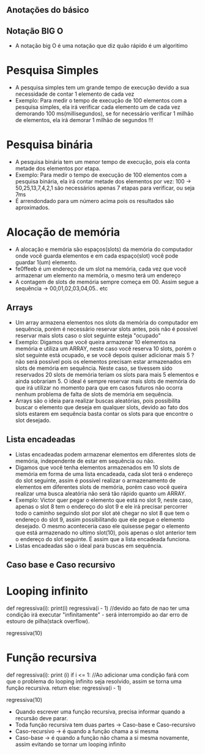 ## Anotações do básico

## Notação BIG O
- A notação big O é uma notação que diz quão rápido é um algoritimo

# Pesquisa Simples
- A pesquisa simples tem um grande tempo de execução devido a sua necessidade de contar 1 elemento de cada vez
- Exemplo: Para medir o tempo de execução de 100 elementos com a pesquisa simples, ela irá verificar cada elemento um de cada vez demorando 100 ms(millisegundos), se for necessário verificar 1 milhão de elementos, ela irá demorar 1 milhão de segundos !!!

# Pesquisa binária
- A pesquisa binária tem um menor tempo de execução, pois ela conta metade dos elementos por etapa.
- Exemplo: Para medir o tempo de execução de 100 elementos com a pesquisa binária, ela irá contar metade dos elementos por vez: 100 -> 50,25,13,7,4,2,1 são necessários apenas 7 etapas para verificar, ou seja 7ms
- É arrendondado para um número acima pois os resultados são aproximados.

# Alocação de memória
- A alocação e memória são espaços(slots) da memória do computador onde você guarda elementos e em cada espaço(slot) você pode guardar 1(um) elemento.
- fe0ffeeb é um endereço de um slot na memória, cada vez que você armazenar um elemento na memória, o mesmo terá um endereço
- A contagem de slots de memória sempre começa em 00. Assim segue a sequência -> 00,01,02,03,04,05.. etc

## Arrays
- Um array armazena elementos nos slots da memória do computador em sequência, porém é necessário reservar slots antes, pois não é possível reservar mais slots caso o slot seguinte esteja "ocupado"
- Exemplo: Digamos que você queira armazenar 10 elementos na memória e utiliza um ARRAY, neste caso você reserva 10 slots, porém o slot seguinte está ocupado, e se você depois quiser adicionar mais 5 ? não será possível pois os elementos precisam estar armazenados em slots de memória em sequência. Neste caso, se tivessem sido reservados 20 slots de memória teriam os slots para mais 5 elementos e ainda sobrariam 5. O ideal é sempre reservar mais slots de memória do que irá utilizar no momento para que em casos futuros não ocorra nenhum problema de falta de slots de memória em sequência.
- Arrays são o ideia para realizar buscas aleatórias, pois possibilita buscar o elemento que deseja em qualquer slots, devido ao fato dos slots estarem em sequência basta contar os slots para que encontre o slot desejado.

## Lista encadeadas
- Listas encadeadas podem armazenar elementos em diferentes slots de memória, independente de estar em sequência ou não.
- Digamos que você tenha elementos armazenados em 10 slots de memória em forma de uma lista encadeada, cada slot terá o endereço do slot seguinte, assim é possível realizar o armazenamento de elementos em diferentes slots de memória, porém caso você queira realizar uma busca aleatória não será tão rápido quanto um ARRAY.
- Exemplo: Victor quer pegar o elemento que está no slot 9, neste caso, apenas o slot 8 tem o endereço do slot 9 e ele irá precisar percorrer todo o caminho seguindo slot por slot até chegar no slot 8 que tem o endereço do slot 9, assim possibilitando que ele pegue o elemento desejado. O mesmo aconteceria caso ele quisesse pegar o elemento que está armazenado no ultimo slot(10), pois apenas o slot anterior tem o endereço do slot seguinte. É assim que a lista encadeada funciona.
- Listas encadeadas são o ideal para buscas em sequência. 


## Caso base e Caso recursivo

# Looping infinito

def regressiva(i):
    print(i)
    regressiva(i - 1) //devido ao fato de nao ter uma condição irá executar "infinitamente" - será interrompido ao dar erro de estouro de pilha(stack overflow).

regressiva(10)

# Função recursiva

def regressiva(i):
    print (i)
    if i <= 1: //Ao adicionar uma condição fará com que o problema do looping infinito seja resolvido, assim se torna uma função recursiva.
        return
    else:
        regressiva(i - 1)

regressiva(10) 

- Quando escrever uma função recursiva, precisa informar quando a recursão deve parar.
- Toda função recursiva tem duas partes -> Caso-base e Caso-recursivo
- Caso-recursivo -> é quando a função chama a si mesma
- Caso-base -> é quando a função não chama a si mesma novamente, assim evitando se tornar um looping infinito
